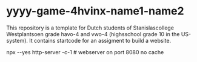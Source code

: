 # yyyy-game-4hvinx-name1-name2

This repository is a template for Dutch students of Stanislascollege Westplantsoen grade havo-4 and vwo-4 (highsschool grade 10 in the US-system).
It contains startcode for an assigment to build a website.

npx --yes http-server -c-1 # webserver on port 8080 no cache